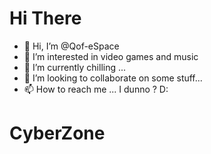 # Hi There


- 👋 Hi, I’m @Qof-eSpace
- 👀 I’m interested in video games and music
- 🌱 I’m currently chilling ...
- 💞️ I’m looking to collaborate on some stuff...
- 📫 How to reach me ... I dunno ? D:

<!---
Qof-eSpace/Qof-eSpace is a ✨ special ✨ repository because its `README.md` (this file) appears on your GitHub profile.
You can click the Preview link to take a look at your changes.
--->

# CyberZone

